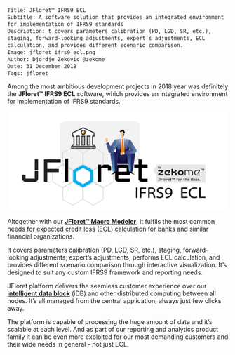 ```.header
Title: JFloret™ IFRS9 ECL
Subtitle: A software solution that provides an integrated environment for implementation of IFRS9 standards
Description: t covers parameters calibration (PD, LGD, SR, etc.), staging, forward-looking adjustments, expert’s adjustments, ECL calculation, and provides different scenario comparison.
Image: jfloret_ifrs9_ecl.png
Author: Djordje Zekovic @zekome
Date: 31 December 2018
Tags: jfloret
```

Among the most ambitious development projects in 2018 year was definitely the **JFloret™ IFRS9 ECL** software, which provides an integrated environment for implementation of IFRS9 standards.

![img](jfloret_ifrs9_ecl.png)

Altogether with our [**JFloret™ Macro Modeler**](/blog/jfloret-macro-modeler-released/), it fulfils the most common needs for expected credit loss (ECL) calculation for banks and similar financial organizations.

It covers parameters calibration (PD, LGD, SR, etc.), staging, forward-looking adjustments, expert’s adjustments, performs ECL calculation, and provides different scenario comparison through interactive visualization. It’s designed to suit any custom IFRS9 framework and reporting needs.

JFloret platform delivers the seamless customer experience over our [**intelligent data block**](/blog/intelligent-data-block/) (iDB) and other distributed computing between all nodes. It’s all managed from the central application, always just few clicks away. 

The platform is capable of processing the huge amount of data and it’s scalable at each level. And as part of our reporting and analytics product family it can be even more exploited for our most demanding customers and their wide  needs in general - not just ECL.
